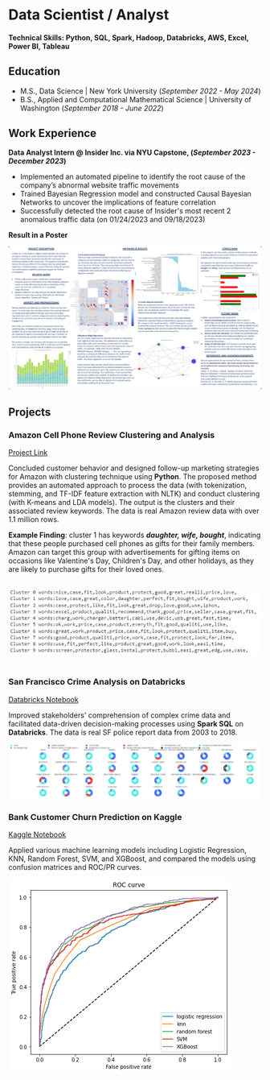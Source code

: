# Data Scientist / Analyst

#### Technical Skills: Python, SQL, Spark, Hadoop, Databricks, AWS, Excel, Power BI, Tableau

## Education
- M.S., Data Science | New York University (_September 2022 - May 2024_)		        		
- B.S., Applied and Computational Mathematical Science | University of Washington (_September 2018 - June 2022_)

## Work Experience
**Data Analyst Intern @ Insider Inc. via NYU Capstone, (_September 2023 - December 2023_)**
- Implemented an automated pipeline to identify the root cause of the company’s abnormal website traffic movements
- Trained Bayesian Regression model and constructed Causal Bayesian Networks to uncover the implications of feature correlation
- Successfully detected the root cause of Insider's most recent 2 anomalous traffic data (on 01/24/2023 and 09/18/2023)

**Result in a Poster**

![Insider](/img/insider.png)

## Projects
### Amazon Cell Phone Review Clustering and Analysis
[Project Link](https://github.com/shrimp0000/Data-Science-Project/blob/main/cell_phone_review_clustering.ipynb)

Concluded customer behavior and designed follow-up marketing strategies for Amazon with clustering technique using **Python**. The proposed method provides an automated approach to process the data (with tokenization, stemming, and TF-IDF feature extraction with NLTK) and conduct clustering (with K-means and LDA models). The output is the clusters and their associated review keywords. The data is real Amazon review data with over 1.1 million rows.

**Example Finding**: cluster 1 has keywords ***daughter, wife, bought***, indicating that these people purchased cell phones as gifts for their family members. Amazon can target this group with advertisements for gifting items on occasions like Valentine's Day, Children's Day, and other holidays, as they are likely to purchase gifts for their loved ones.

&nbsp;  
![Amazon Cell Phone Review Clustering](/img/cluster.png)
&nbsp;

### San Francisco Crime Analysis on Databricks
[Databricks Notebook](https://databricks-prod-cloudfront.cloud.databricks.com/public/4027ec902e239c93eaaa8714f173bcfc/5419472383784893/3528573267811368/7595568558102369/latest.html)

Improved stakeholders' comprehension of complex crime data and facilitated data-driven decision-making processes using **Spark SQL** on **Databricks**. The data is real SF police report data from 2003 to 2018.

![San Francisco Crime Analysis](/img/SF_example.png)

### Bank Customer Churn Prediction on Kaggle
[Kaggle Notebook](https://www.kaggle.com/code/linastianbao/bank-churn-prediction/notebook)

Applied various machine learning models including Logistic Regression, KNN, Random Forest, SVM, and XGBoost, and compared the models using confusion matrices and ROC/PR curves.

![Bank Customer Churn Prediction](/img/kaggle.png)

